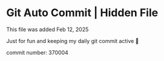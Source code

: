 # Git Auto Commit | Hidden File

This file was added Feb 12, 2025

Just for fun and keeping my daily git commit active 🤪

commit number: 370004
